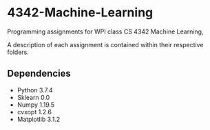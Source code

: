 # 4342-Machine-Learning
Programming assignments for WPI class CS 4342 Machine Learning,

A description of each assignment is contained within their respective folders.

## Dependencies

- Python 3.7.4
- Sklearn 0.0
- Numpy 1.19.5
- cvxopt 1.2.6
- Matplotlib 3.1.2
